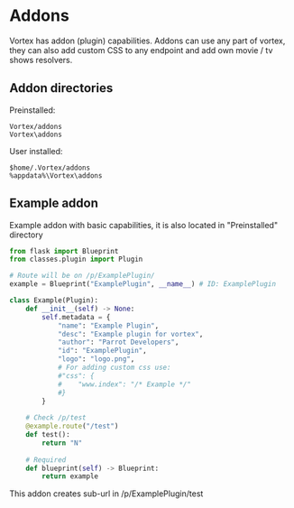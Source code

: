 # Addons
Vortex has addon (plugin) capabilities. Addons can use any part of vortex, they can also add custom CSS to any endpoint and add own movie / tv shows resolvers. 

## Addon directories
Preinstalled:  
```
Vortex/addons
Vortex\addons
```

User installed:  
```
$home/.Vortex/addons
%appdata%\Vortex\addons
```

## Example addon
Example addon with basic capabilities, it is also located in "Preinstalled" directory  

```python
from flask import Blueprint
from classes.plugin import Plugin

# Route will be on /p/ExamplePlugin/
example = Blueprint("ExamplePlugin", __name__) # ID: ExamplePlugin

class Example(Plugin):
    def __init__(self) -> None:
        self.metadata = {
            "name": "Example Plugin",
            "desc": "Example plugin for vortex",
            "author": "Parrot Developers",
            "id": "ExamplePlugin",
            "logo": "logo.png",
            # For adding custom css use:
            #"css": {
            #    "www.index": "/* Example */"
            #}
        }
    
    # Check /p/test
    @example.route("/test")
    def test():
        return "N"
    
    # Required
    def blueprint(self) -> Blueprint:
        return example
```
This addon creates sub-url in /p/ExamplePlugin/test  